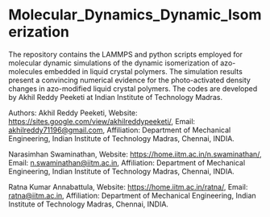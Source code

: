 # Molecular_Dynamics_Dynamic_Isomerization
The repository contains the LAMMPS and python scripts employed for molecular dynamic simulations of the dynamic isomerization of azo-molecules embedded in liquid crystal polymers. The simulation results present a convincing numerical evidence for the photo-activated density changes in azo-modified liquid crystal polymers. The codes are developed by Akhil Reddy Peeketi at Indian Institute of Technology Madras. 

Authors: Akhil Reddy Peeketi, Website: https://sites.google.com/view/akhilreddypeeketi/, Email: akhilreddy71196@gmail.com, Affiliation: Department of Mechanical Engineering, Indian Institute of Technology Madras, Chennai, INDIA.

Narasimhan Swaminathan, Website: https://home.iitm.ac.in/n.swaminathan/, Email: n.swaminathan@iitm.ac.in, Affiliation: Department of Mechanical Engineering, Indian Institute of Technology Madras, Chennai, INDIA.

Ratna Kumar Annabattula, Website: https://home.iitm.ac.in/ratna/, Email: ratna@iitm.ac.in, Affiliation: Department of Mechanical Engineering, Indian Institute of Technology Madras, Chennai, INDIA.
